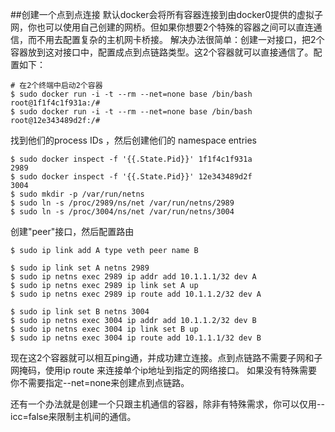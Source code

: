 ##创建一个点到点连接
默认docker会将所有容器连接到由docker0提供的虚拟子网，你也可以使用自己创建的网桥。但如果你想要2个特殊的容器之间可以直连通信，而不用去配置复杂的主机网卡桥接。
解决办法很简单：创建一对接口，把2个容器放到这对接口中，配置成点到点链路类型。这2个容器就可以直接通信了。配置如下：
```
# 在2个终端中启动2个容器
$ sudo docker run -i -t --rm --net=none base /bin/bash
root@1f1f4c1f931a:/#
$ sudo docker run -i -t --rm --net=none base /bin/bash
root@12e343489d2f:/#
```

找到他们的process IDs ，然后创建他们的 namespace entries
```
$ sudo docker inspect -f '{{.State.Pid}}' 1f1f4c1f931a
2989
$ sudo docker inspect -f '{{.State.Pid}}' 12e343489d2f
3004
$ sudo mkdir -p /var/run/netns
$ sudo ln -s /proc/2989/ns/net /var/run/netns/2989
$ sudo ln -s /proc/3004/ns/net /var/run/netns/3004
```

创建"peer"接口，然后配置路由
```
$ sudo ip link add A type veth peer name B

$ sudo ip link set A netns 2989
$ sudo ip netns exec 2989 ip addr add 10.1.1.1/32 dev A
$ sudo ip netns exec 2989 ip link set A up
$ sudo ip netns exec 2989 ip route add 10.1.1.2/32 dev A

$ sudo ip link set B netns 3004
$ sudo ip netns exec 3004 ip addr add 10.1.1.2/32 dev B
$ sudo ip netns exec 3004 ip link set B up
$ sudo ip netns exec 3004 ip route add 10.1.1.1/32 dev B
```
现在这2个容器就可以相互ping通，并成功建立连接。点到点链路不需要子网和子网掩码，使用ip route 来连接单个ip地址到指定的网络接口。
如果没有特殊需要你不需要指定--net=none来创建点到点链路。

还有一个办法就是创建一个只跟主机通信的容器，除非有特殊需求，你可以仅用--icc=false来限制主机间的通信。